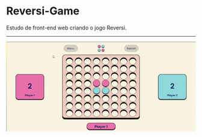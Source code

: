 # Reversi-Game

Estudo de front-end web criando o jogo Reversi.

***

<p align="center">
  <img src="css/reversiGif.gif">
</p>
